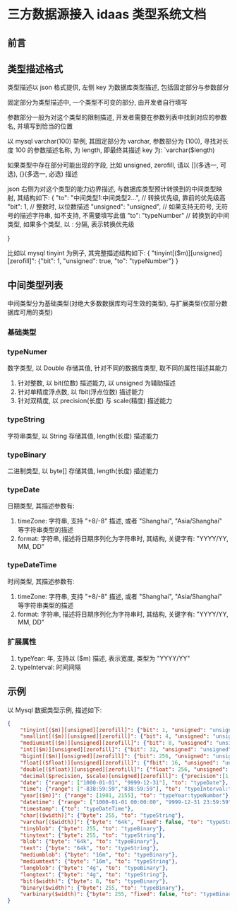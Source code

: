 # 三方数据源接入 idaas 类型系统文档
## 前言
## 类型描述格式
类型描述以 json 格式提供, 左侧 key 为数据库类型描述, 包括固定部分与参数部分

固定部分为类型描述中, 一个类型不可变的部分, 由开发者自行填写

参数部分一般为对这个类型的限制描述, 开发者需要在参数列表中找到对应的参数名, 并填写到恰当的位置

以 mysql varchar(100) 举例, 其固定部分为 varchar, 参数部分为 (100), 寻找对长度 100 的参数描述名称, 为 length, 即最终其描述 key 为: `varchar($length)

如果类型中存在部分可能出现的字段, 比如 unsigned, zerofill, 请以 [](多选一, 可选), {}(多选一, 必选) 描述

json 右侧为对这个类型的能力边界描述, 与数据库类型预计转换到的中间类型映射, 其结构如下:
{
"to": "中间类型1:中间类型2...", // 转换优先级, 靠前的优先级高
"bit": 1, // 整数时, 以位数描述
"unsigned": "unsigned", // 如果支持无符号, 无符号的描述字符串, 如不支持, 不需要填写此值
"to": "typeNumber" // 转换到的中间类型, 如果多个类型, 以 : 分隔, 表示转换优先级

}

比如以 mysql tinyint 为例子, 其完整描述结构如下:
{
"tinyint[($m)][unsigned][zerofill]": {"bit": 1, "unsigned": true, "to": "typeNumber"}
}

## 中间类型列表
中间类型分为基础类型(对绝大多数数据库均可生效的类型), 与扩展类型(仅部分数据库可用的类型)
### 基础类型
### typeNumer
数字类型, 以 Double 存储其值, 针对不同的数据库类型, 取不同的属性描述其能力
1. 针对整数, 以 bit(位数) 描述能力, 以 unsigned 为辅助描述
2. 针对单精度浮点数, 以 fbit(浮点位数) 描述能力
3. 针对双精度, 以 precision(长度) 与 scale(精度) 描述能力

### typeString
字符串类型, 以 String 存储其值, length(长度) 描述能力

### typeBinary
二进制类型, 以 byte[] 存储其值, length(长度) 描述能力

### typeDate
日期类型, 其描述参数有:
1. timeZone: 字符串, 支持 "+8/-8" 描述, 或者 "Shanghai", "Asia/Shanghai" 等字符串类型的描述
2. format: 字符串, 描述将日期序列化为字符串时, 其结构, 关键字有: "YYYY/YY, MM, DD"

### typeDateTime
时间类型, 其描述参数有:
1. timeZone: 字符串, 支持 "+8/-8" 描述, 或者 "Shanghai", "Asia/Shanghai" 等字符串类型的描述
2. format: 字符串, 描述将日期序列化为字符串时, 其结构, 关键字有: "YYYY/YY, MM, DD"


### 扩展属性
1. typeYear: 年, 支持以 ($m) 描述, 表示宽度, 类型为 "YYYY/YY"
2. typeInterval: 时间间隔


## 示例
以 Mysql 数据类型示例, 描述如下:
```json
{
    "tinyint[($m)][unsigned][zerofill]": {"bit": 1, "unsigned": "unsigned", "to": "typeNumber"},
    "smallint[($m)][unsigned][zerofill]": {"bit": 4, "unsigned": "unsigned", "to": "typeNumber"},
    "mediumint[($m)][unsigned][zerofill]": {"bit": 8, "unsigned": "unsigned", "to": "typeNumber"},
    "int[($m)][unsigned][zerofill]": {"bit": 32, "unsigned": "unsigned", "to": "typeNumber"},
    "bigint[($m)][unsigned][zerofill]": {"bit": 256, "unsigned": "unsigned", "to": "typeNumber"},
    "float[($float)][unsigned][zerofill]": {"fbit": 16, "unsigned": "unsigned", "to": "typeNumber"},
    "double[($float)][unsigned][zerofill]": {"float": 256, "unsigned": "unsigned", "to": "typeNumber"},
    "decimal($precision, $scale)[unsigned][zerofill]": {"precision":[1, 65], "scale": [0, 30], "unsigned": "unsigned", "to": "typeNumber"},
    "date": {"range": ["1000-01-01", "9999-12-31"], "to": "typeDate"},
    "time": {"range": ["-838:59:59","838:59:59"], "to": "typeInterval:typeNumber"},
    "year[($m)]": {"range": [1901, 2155], "to": "typeYear:typeNumber"},
    "datetime": {"range": ["1000-01-01 00:00:00", "9999-12-31 23:59:59"], "to": "typeDateTime"},
    "timestamp": {"to": "typeDateTime"},
    "char[($width)]": {"byte": 255, "to": "typeString"},
    "varchar[($width)]": {"byte": "64k", "fixed": false, "to": "typeString"},
    "tinyblob": {"byte": 255, "to": "typeBinary"},
    "tinytext": {"byte": 255, "to": "typeString"},
    "blob": {"byte": "64k", "to": "typeBinary"},
    "text": {"byte": "64k", "to": "typeString"},
    "mediumblob": {"byte": "16m", "to": "typeBinary"},
    "mediumtext": {"byte": "16m", "to": "typeString"},
    "longblob": {"byte": "4g", "to": "typeBinary"},
    "longtext": {"byte": "4g", "to": "typeString"},
    "bit($width)": {"byte": 8, "to": "typeBinary"},
    "binary($width)": {"byte": 255, "to": "typeBinary"},
    "varbinary($width)": {"byte": 255, "fixed": false, "to": "typeBinary"}
}
